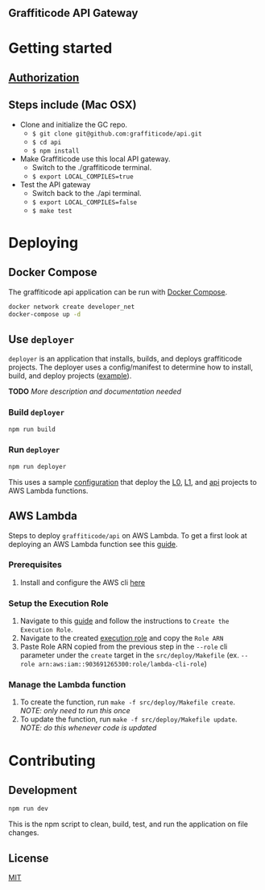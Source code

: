 Graffiticode API Gateway
---

# Getting started

## [Authorization](docs/authorization.md)

## Steps include (Mac OSX)

* Clone and initialize the GC repo.
  * `$ git clone git@github.com:graffiticode/api.git`
  * `$ cd api`
  * `$ npm install`
* Make Graffiticode use this local API gateway.
  * Switch to the ./graffiticode terminal.
  * `$ export LOCAL_COMPILES=true`
* Test the API gateway
  * Switch back to the ./api terminal.
  * `$ export LOCAL_COMPILES=false`
  * `$ make test`

# Deploying

## Docker Compose
The graffiticode api application can be run with [Docker Compose](https://docs.docker.com/compose/).

```bash
docker network create developer_net
docker-compose up -d
```

## Use `deployer`
`deployer` is an application that installs, builds, and deploys graffiticode projects. The deployer uses a config/manifest to determine how to install, build, and deploy projects ([example](configs/deployer-config.json)).

__TODO__ _More description and documentation needed_

### Build `deployer`
```bash
npm run build
```

### Run `deployer`
```bash
npm run deployer
```
This uses a sample [configuration](configs/deployer-config.json) that deploy the [L0](https://github.com/graffiticode/l0), [L1](https://github.com/graffiticode/l1), and [api](https://github.com/graffiticode/api) projects to AWS Lambda functions.

## AWS Lambda
Steps to deploy `graffiticode/api` on AWS Lambda. To
get a first look at deploying an AWS Lambda function see this
[guide](https://docs.aws.amazon.com/lambda/latest/dg/with-userapp.html).

### Prerequisites
1. Install and configure the AWS cli [here](https://docs.aws.amazon.com/cli/latest/userguide/cli-chap-install.html)

### Setup the Execution Role
1. Navigate to this [guide](https://docs.aws.amazon.com/lambda/latest/dg/with-userapp.html)
and follow the instructions to `Create the Execution Role`.
1. Navigate to the created [execution role](https://console.aws.amazon.com/iam/home#/roles/lambda-cli-role)
and copy the `Role ARN`
1. Paste Role ARN copied from the previous step in the `--role` cli parameter
under the `create` target in the `src/deploy/Makefile`
(ex. `--role arn:aws:iam::903691265300:role/lambda-cli-role`)

### Manage the Lambda function
1. To create the function, run `make -f src/deploy/Makefile create`. <br />
   _NOTE: only need to run this once_
1. To update the function, run `make -f src/deploy/Makefile update`. <br />
   _NOTE: do this whenever code is updated_

# Contributing

## Development

```bash
npm run dev
```

This is the npm script to clean, build, test, and run the application on file changes.

## License

[MIT](LICENSE.txt)
